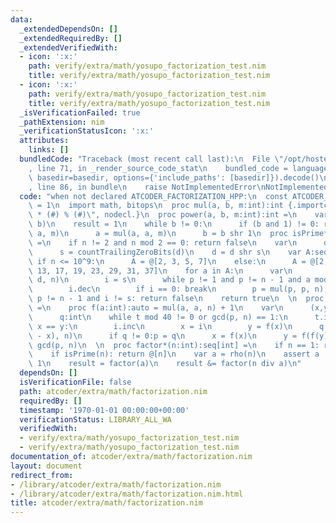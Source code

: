 ```yaml
---
data:
  _extendedDependsOn: []
  _extendedRequiredBy: []
  _extendedVerifiedWith:
  - icon: ':x:'
    path: verify/extra/math/yosupo_factorization_test.nim
    title: verify/extra/math/yosupo_factorization_test.nim
  - icon: ':x:'
    path: verify/extra/math/yosupo_factorization_test.nim
    title: verify/extra/math/yosupo_factorization_test.nim
  _isVerificationFailed: true
  _pathExtension: nim
  _verificationStatusIcon: ':x:'
  attributes:
    links: []
  bundledCode: "Traceback (most recent call last):\n  File \"/opt/hostedtoolcache/Python/3.9.6/x64/lib/python3.9/site-packages/onlinejudge_verify/documentation/build.py\"\
    , line 71, in _render_source_code_stat\n    bundled_code = language.bundle(stat.path,\
    \ basedir=basedir, options={'include_paths': [basedir]}).decode()\n  File \"/opt/hostedtoolcache/Python/3.9.6/x64/lib/python3.9/site-packages/onlinejudge_verify/languages/nim.py\"\
    , line 86, in bundle\n    raise NotImplementedError\nNotImplementedError\n"
  code: "when not declared ATCODER_FACTORIZATION_HPP:\n  const ATCODER_FACTORIZATION_HPP*\
    \ = 1\n  import math, bitops\n  proc mul(a, b, m:int):int {.importcpp: \"(__int128)(#)\
    \ * (#) % (#)\", nodecl.}\n  proc power(a, b, m:int):int =\n    var (a, b) = (a,\
    \ b)\n    result = 1\n    while b != 0:\n      if (b and 1) != 0: result = mul(result,\
    \ a, m)\n      a = mul(a, a, m)\n      b = b shr 1\n  proc isPrime*(n:int):bool\
    \ =\n    if n != 2 and n mod 2 == 0: return false\n    var\n      d = n - 1\n\
    \      s = countTrailingZeroBits(d)\n    d = d shr s\n    var A:seq[int]\n   \
    \ if n <= 10^9:\n      A = @[2, 3, 5, 7]\n    else:\n      A = @[2, 3, 5, 7, 11,\
    \ 13, 17, 19, 23, 29, 31, 37]\n    for a in A:\n      var\n        p = power(a,\
    \ d, n)\n        i = s\n      while p != 1 and p != n - 1 and a mod n != 0:\n\
    \        i.dec\n        if i == 0: break\n        p = mul(p, p, n);\n      if\
    \ p != n - 1 and i != s: return false\n    return true\n  \n  proc rho(n:int):int\
    \ =\n    proc f(a:int):auto = mul(a, a, n) + 1\n    var\n      (x,y,p,i,t) = (0,0,2,1,0)\n\
    \      q:int\n    while t mod 40 != 0 or gcd(p, n) == 1:\n      t.inc\n      if\
    \ x == y:\n        i.inc\n        x = i\n        y = f(x)\n      q = mul(p, abs(y\
    \ - x), n)\n      if q != 0:p = q\n      x = f(x)\n      y = f(f(y))\n    return\
    \ gcd(p, n)\n  \n  proc factor*(n:int):seq[int] =\n    if n == 1: return @[]\n\
    \    if isPrime(n): return @[n]\n    var a = rho(n)\n    assert a != n and a !=\
    \ 1\n    result = factor(a)\n    result &= factor(n div a)\n"
  dependsOn: []
  isVerificationFile: false
  path: atcoder/extra/math/factorization.nim
  requiredBy: []
  timestamp: '1970-01-01 00:00:00+00:00'
  verificationStatus: LIBRARY_ALL_WA
  verifiedWith:
  - verify/extra/math/yosupo_factorization_test.nim
  - verify/extra/math/yosupo_factorization_test.nim
documentation_of: atcoder/extra/math/factorization.nim
layout: document
redirect_from:
- /library/atcoder/extra/math/factorization.nim
- /library/atcoder/extra/math/factorization.nim.html
title: atcoder/extra/math/factorization.nim
---
```

